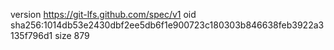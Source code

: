 version https://git-lfs.github.com/spec/v1
oid sha256:1014db53e2430dbf2ee5db6f1e900723c180303b846638feb3922a3135f796d1
size 879
